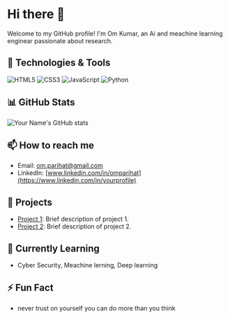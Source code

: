 # Hi there 👋

Welcome to my GitHub profile! I'm Om Kumar, an Ai and meachine learning enginear passionate about research.

## 🔧 Technologies & Tools
![HTML5](https://img.shields.io/badge/-HTML5-E34F26?style=flat-square&logo=html5&logoColor=white)
![CSS3](https://img.shields.io/badge/-CSS3-1572B6?style=flat-square&logo=css3)
![JavaScript](https://img.shields.io/badge/-JavaScript-F7DF1E?style=flat-square&logo=javascript&logoColor=black)
![Python](https://img.shields.io/badge/-Python-3776AB?style=flat-square&logo=python&logoColor=white)

## 📊 GitHub Stats
![Your Name's GitHub stats](https://github-readme-stats.vercel.app/api?username=yourusername&show_icons=true&theme=radical)

## 📫 How to reach me
- Email: [om.parihat@gmail.com](mailto:your.email@example.com)
- LinkedIn: [www.linkedin.com/in/omparihat](https://www.linkedin.com/in/yourprofile)

## 🔭 Projects
- [Project 1](printingexpress.wuaze.com): Brief description of project 1.
- [Project 2](https://github.com/yourusername/project2): Brief description of project 2.

## 🌱 Currently Learning
- Cyber Security, Meachine lerning, Deep learning

## ⚡ Fun Fact
- never trust on yourself you can do more than you think
